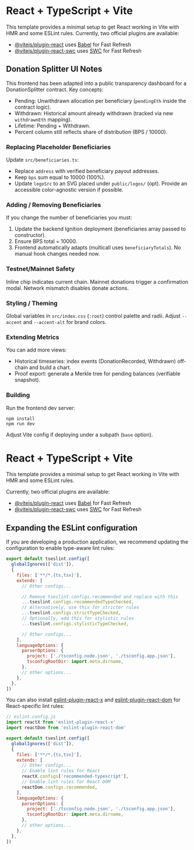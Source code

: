 # React + TypeScript + Vite

This template provides a minimal setup to get React working in Vite with HMR and some ESLint rules.
Currently, two official plugins are available:

- [@vitejs/plugin-react](https://github.com/vitejs/vite-plugin-react/blob/main/packages/plugin-react) uses [Babel](https://babeljs.io/) for Fast Refresh
- [@vitejs/plugin-react-swc](https://github.com/vitejs/vite-plugin-react/blob/main/packages/plugin-react-swc) uses [SWC](https://swc.rs/) for Fast Refresh

## Donation Splitter UI Notes

This frontend has been adapted into a public transparency dashboard for a DonationSplitter contract. Key concepts:

- Pending: Unwithdrawn allocation per beneficiary (`pendingEth` inside the contract logic).
- Withdrawn: Historical amount already withdrawn (tracked via new `withdrawnEth` mapping).
- Lifetime: Pending + Withdrawn.
- Percent column still reflects share of distribution (BPS / 10000).

### Replacing Placeholder Beneficiaries
Update `src/beneficiaries.ts`:
- Replace `address` with verified beneficiary payout addresses.
- Keep `bps` sum equal to 10000 (100%).
- Update `logoSrc` to an SVG placed under `public/logos/` (opt). Provide an accessible color-agnostic version if possible.

### Adding / Removing Beneficiaries
If you change the number of beneficiaries you must:
1. Update the backend Ignition deployment (beneficiaries array passed to constructor).
2. Ensure BPS total = 10000.
3. Frontend automatically adapts (multicall uses `beneficiaryTotals`). No manual hook changes needed now.

### Testnet/Mainnet Safety
Inline chip indicates current chain. Mainnet donations trigger a confirmation modal. Network mismatch disables donate actions.

### Styling / Theming
Global variables in `src/index.css` (`:root`) control palette and radii. Adjust `--accent` and `--accent-alt` for brand colors.

### Extending Metrics
You can add more views:
- Historical timeseries: index events (DonationRecorded, Withdrawn) off-chain and build a chart.
- Proof export: generate a Merkle tree for pending balances (verifiable snapshot).

### Building
Run the frontend dev server:
```
npm install
npm run dev
```
Adjust Vite config if deploying under a subpath (`base` option).
# React + TypeScript + Vite

This template provides a minimal setup to get React working in Vite with HMR and some ESLint rules.

Currently, two official plugins are available:

- [@vitejs/plugin-react](https://github.com/vitejs/vite-plugin-react/blob/main/packages/plugin-react) uses [Babel](https://babeljs.io/) for Fast Refresh
- [@vitejs/plugin-react-swc](https://github.com/vitejs/vite-plugin-react/blob/main/packages/plugin-react-swc) uses [SWC](https://swc.rs/) for Fast Refresh

## Expanding the ESLint configuration

If you are developing a production application, we recommend updating the configuration to enable type-aware lint rules:

```js
export default tseslint.config([
  globalIgnores(['dist']),
  {
    files: ['**/*.{ts,tsx}'],
    extends: [
      // Other configs...

      // Remove tseslint.configs.recommended and replace with this
      ...tseslint.configs.recommendedTypeChecked,
      // Alternatively, use this for stricter rules
      ...tseslint.configs.strictTypeChecked,
      // Optionally, add this for stylistic rules
      ...tseslint.configs.stylisticTypeChecked,

      // Other configs...
    ],
    languageOptions: {
      parserOptions: {
        project: ['./tsconfig.node.json', './tsconfig.app.json'],
        tsconfigRootDir: import.meta.dirname,
      },
      // other options...
    },
  },
])
```

You can also install [eslint-plugin-react-x](https://github.com/Rel1cx/eslint-react/tree/main/packages/plugins/eslint-plugin-react-x) and [eslint-plugin-react-dom](https://github.com/Rel1cx/eslint-react/tree/main/packages/plugins/eslint-plugin-react-dom) for React-specific lint rules:

```js
// eslint.config.js
import reactX from 'eslint-plugin-react-x'
import reactDom from 'eslint-plugin-react-dom'

export default tseslint.config([
  globalIgnores(['dist']),
  {
    files: ['**/*.{ts,tsx}'],
    extends: [
      // Other configs...
      // Enable lint rules for React
      reactX.configs['recommended-typescript'],
      // Enable lint rules for React DOM
      reactDom.configs.recommended,
    ],
    languageOptions: {
      parserOptions: {
        project: ['./tsconfig.node.json', './tsconfig.app.json'],
        tsconfigRootDir: import.meta.dirname,
      },
      // other options...
    },
  },
])
```
